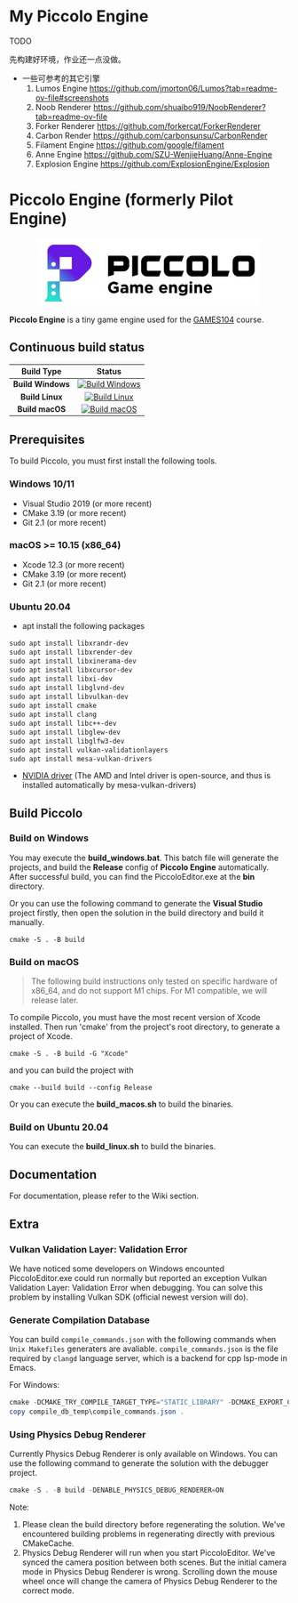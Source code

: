 # My Piccolo Engine
TODO

先构建好环境，作业还一点没做。

- 一些可参考的其它引擎
  1. Lumos Engine https://github.com/jmorton06/Lumos?tab=readme-ov-file#screenshots
  2. Noob Renderer https://github.com/shuaibo919/NoobRenderer?tab=readme-ov-file
  3. Forker Renderer https://github.com/forkercat/ForkerRenderer
  4. Carbon Render https://github.com/carbonsunsu/CarbonRender
  5. Filament Engine https://github.com/google/filament
  7. Anne Engine https://github.com/SZU-WenjieHuang/Anne-Engine
  8. Explosion Engine https://github.com/ExplosionEngine/Explosion


# Piccolo Engine (formerly Pilot Engine)

<p align="center">
  <a href="https://games104.boomingtech.com">
    <img src="engine/source/editor/resource/PiccoloEngine.png" width="400" alt="Piccolo Engine logo">
  </a>
</p>

**Piccolo Engine** is a tiny game engine used for the [GAMES104](https://games104.boomingtech.com) course.

## Continuous build status

|    Build Type     |                                                                                      Status                                                                                      |
| :---------------: | :------------------------------------------------------------------------------------------------------------------------------------------------------------------------------: |
| **Build Windows** | [![Build Windows](https://github.com/BoomingTech/Piccolo/actions/workflows/build_windows.yml/badge.svg)](https://github.com/BoomingTech/Piccolo/actions/workflows/build_windows.yml) |
|  **Build Linux**  |    [![Build Linux](https://github.com/BoomingTech/Piccolo/actions/workflows/build_linux.yml/badge.svg)](https://github.com/BoomingTech/Piccolo/actions/workflows/build_linux.yml)    |
|  **Build macOS**  |    [![Build macOS](https://github.com/BoomingTech/Piccolo/actions/workflows/build_macos.yml/badge.svg)](https://github.com/BoomingTech/Piccolo/actions/workflows/build_macos.yml)    |

## Prerequisites

To build Piccolo, you must first install the following tools.

### Windows 10/11
- Visual Studio 2019 (or more recent)
- CMake 3.19 (or more recent)
- Git 2.1 (or more recent)

### macOS >= 10.15 (x86_64)
- Xcode 12.3 (or more recent)
- CMake 3.19 (or more recent)
- Git 2.1 (or more recent)

### Ubuntu 20.04
 - apt install the following packages
```
sudo apt install libxrandr-dev
sudo apt install libxrender-dev
sudo apt install libxinerama-dev
sudo apt install libxcursor-dev
sudo apt install libxi-dev
sudo apt install libglvnd-dev
sudo apt install libvulkan-dev
sudo apt install cmake
sudo apt install clang
sudo apt install libc++-dev
sudo apt install libglew-dev
sudo apt install libglfw3-dev
sudo apt install vulkan-validationlayers
sudo apt install mesa-vulkan-drivers
```
- [NVIDIA driver](https://docs.nvidia.com/cuda/cuda-installation-guide-linux/index.html#runfile) (The AMD and Intel driver is open-source, and thus is installed automatically by mesa-vulkan-drivers)

## Build Piccolo

### Build on Windows
You may execute the **build_windows.bat**. This batch file will generate the projects, and build the **Release** config of **Piccolo Engine** automatically. After successful build, you can find the PiccoloEditor.exe at the **bin** directory.

Or you can use the following command to generate the **Visual Studio** project firstly, then open the solution in the build directory and build it manually.
```
cmake -S . -B build
```

### Build on macOS

> The following build instructions only tested on specific hardware of x86_64, and do not support M1 chips. For M1 compatible, we will release later.

To compile Piccolo, you must have the most recent version of Xcode installed.
Then run 'cmake' from the project's root directory, to generate a project of Xcode.

```
cmake -S . -B build -G "Xcode"
```
and you can build the project with
```
cmake --build build --config Release
```

Or you can execute the **build_macos.sh** to build the binaries.

### Build on Ubuntu 20.04
You can execute the **build_linux.sh** to build the binaries.

## Documentation
For documentation, please refer to the Wiki section.

## Extra

### Vulkan Validation Layer: Validation Error
We have noticed some developers on Windows encounted PiccoloEditor.exe could run normally but reported an exception Vulkan Validation Layer: Validation Error
when debugging. You can solve this problem by installing Vulkan SDK (official newest version will do).

### Generate Compilation Database

You can build `compile_commands.json` with the following commands when `Unix Makefiles` generaters are avaliable. `compile_commands.json` is the file
required by `clangd` language server, which is a backend for cpp lsp-mode in Emacs.

For Windows:

``` powershell
cmake -DCMAKE_TRY_COMPILE_TARGET_TYPE="STATIC_LIBRARY" -DCMAKE_EXPORT_COMPILE_COMMANDS=ON -S . -B compile_db_temp -G "Unix Makefiles"
copy compile_db_temp\compile_commands.json .
```

### Using Physics Debug Renderer
Currently Physics Debug Renderer is only available on Windows. You can use the following command to generate the solution with the debugger project.

``` powershell
cmake -S . -B build -DENABLE_PHYSICS_DEBUG_RENDERER=ON
```

Note:
1. Please clean the build directory before regenerating the solution. We've encountered building problems in regenerating directly with previous CMakeCache.
2. Physics Debug Renderer will run when you start PiccoloEditor. We've synced the camera position between both scenes. But the initial camera mode in Physics Debug Renderer is wrong. Scrolling down the mouse wheel once will change the camera of Physics Debug Renderer to the correct mode.
